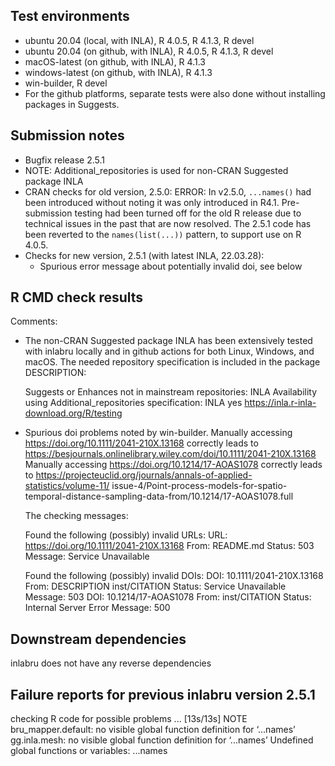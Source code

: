 ## Test environments
* ubuntu 20.04 (local, with INLA), R 4.0.5, R 4.1.3, R devel
* ubuntu 20.04 (on github, with INLA), R 4.0.5, R 4.1.3, R devel
* macOS-latest (on github, with INLA), R 4.1.3
* windows-latest (on github, with INLA), R 4.1.3
* win-builder, R devel
* For the github platforms, separate tests were also
  done without installing packages in Suggests.

## Submission notes
* Bugfix release 2.5.1
* NOTE: Additional_repositories is used for non-CRAN Suggested package INLA
* CRAN checks for old version, 2.5.0:
  ERROR: In v2.5.0, `...names()` had been introduced without noting it was only
  introduced in R4.1. Pre-submission testing had been turned off for the
  old R release due to technical issues in the past that are now resolved.
  The 2.5.1 code has been reverted to the `names(list(...))` pattern,
  to support use on R 4.0.5.
* Checks for new version, 2.5.1 (with latest INLA, 22.03.28):
  - Spurious error message about potentially invalid doi, see below

## R CMD check results

Comments:

* The non-CRAN Suggested package INLA has been extensively tested with inlabru
  locally and in github actions for both Linux, Windows, and macOS.
  The needed repository specification is included in the package DESCRIPTION:

  Suggests or Enhances not in mainstream repositories:
    INLA
  Availability using Additional_repositories specification:
    INLA   yes   https://inla.r-inla-download.org/R/testing
    
* Spurious doi problems noted by win-builder.
  Manually accessing https://doi.org/10.1111/2041-210X.13168 correctly leads to
  https://besjournals.onlinelibrary.wiley.com/doi/10.1111/2041-210X.13168
  Manually accessing https://doi.org/10.1214/17-AOAS1078 correctly leads to
  https://projecteuclid.org/journals/annals-of-applied-statistics/volume-11/
    issue-4/Point-process-models-for-spatio-temporal-distance-sampling-data-from/10.1214/17-AOAS1078.full

  The checking messages:
  
  Found the following (possibly) invalid URLs:
  URL: https://doi.org/10.1111/2041-210X.13168
    From: README.md
    Status: 503
    Message: Service Unavailable

  Found the following (possibly) invalid DOIs:
  DOI: 10.1111/2041-210X.13168
    From: DESCRIPTION
          inst/CITATION
    Status: Service Unavailable
    Message: 503
  DOI: 10.1214/17-AOAS1078
    From: inst/CITATION
    Status: Internal Server Error
    Message: 500


## Downstream dependencies
inlabru does not have any reverse dependencies

## Failure reports for previous inlabru version 2.5.1

checking R code for possible problems ... [13s/13s] NOTE
bru_mapper.default: no visible global function definition for
  ‘...names’
gg.inla.mesh: no visible global function definition for ‘...names’
Undefined global functions or variables:
  ...names
